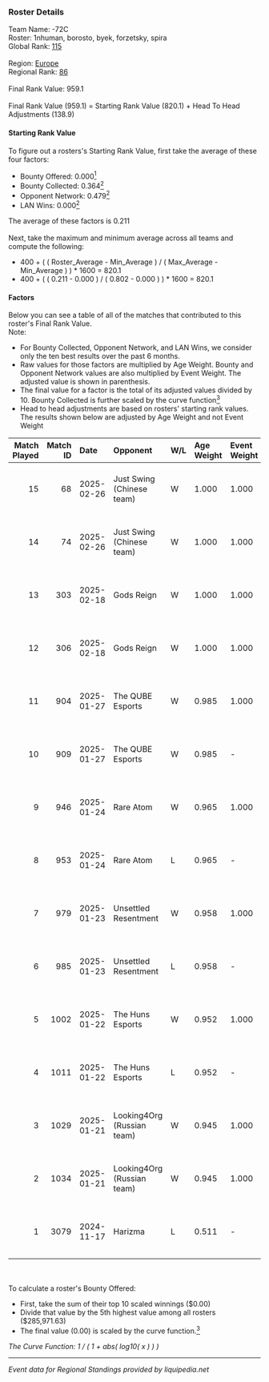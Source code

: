 ### Roster Details<br />
Team Name: -72C<br />
Roster: 1nhuman, borosto, byek, forzetsky, spira<br />
Global Rank: [115](../../standings_global_2025_02_28.md)<br />
<br />
Region: [Europe]( ../../standings_europe_2025_02_28.md)<br />
Regional Rank: [86]( ../../standings_europe_2025_02_28.md)<br />
<br />
Final Rank Value:  959.1<br />
<br />
Final Rank Value (959.1) = Starting Rank Value (820.1) + Head To Head Adjustments (138.9)<br />

#### Starting Rank Value<br />
To figure out a rosters's Starting Rank Value, first take the average of these four factors:<br />
- Bounty Offered: 0.000[<sup>1</sup>](#table2)
- Bounty Collected: 0.364[<sup>2</sup>](#table1)
- Opponent Network: 0.479[<sup>2</sup>](#table1)
- LAN Wins: 0.000[<sup>2</sup>](#table1)

The average of these factors is 0.211<br />
<br />
Next, take the maximum and minimum average across all teams and compute the following:<br />
- 400 + ( ( Roster_Average - Min_Average ) / ( Max_Average - Min_Average ) ) * 1600 = 820.1
- 400 + ( ( 0.211 - 0.000 ) / ( 0.802 - 0.000 ) ) * 1600 = 820.1


#### Factors<br />
Below you can see a table of all of the matches that contributed to this roster's Final Rank Value.<br />
Note:<br />

- For Bounty Collected, Opponent Network, and LAN Wins, we consider only the ten best results over the past 6 months.
- Raw values for those factors are multiplied by Age Weight. Bounty and Opponent Network values are also multiplied by Event Weight. The adjusted value is shown in parenthesis.
- The final value for a factor is the total of its adjusted values divided by 10. Bounty Collected is further scaled by the curve function[<sup>3</sup>](#curveFunction)
- Head to head adjustments are based on rosters' starting rank values. The results shown below are adjusted by Age Weight and not Event Weight
<span id="table1"></span><br />


| Match Played | Match ID | Date       | Opponent                   | W/L | Age Weight | Event Weight | Bounty Collected | Opponent Network | LAN Wins  | H2H Adj. | Roster                                       |
| -: | -: | :- | :- | :- | :- | :- | :- | :- | :- | -: | :- |
|           15 |       68 | 2025-02-26 | Just Swing (Chinese team)  | W   | 1.000      | 1.000        | 0.006 (0.006)    | 0.537 (0.537)    | 0 (0.000) |     9.09 | 1nhuman, borosto, byek, forzetsky, spira     |
|           14 |       74 | 2025-02-26 | Just Swing (Chinese team)  | W   | 1.000      | 1.000        | 0.006 (0.006)    | 0.537 (0.537)    | 0 (0.000) |     9.79 | 1nhuman, borosto, byek, forzetsky, spira     |
|           13 |      303 | 2025-02-18 | Gods Reign                 | W   | 1.000      | 1.000        | 0.024 (0.024)    | 0.573 (0.573)    | 0 (0.000) |    15.14 | 1nhuman, borosto, byek, forzetsky, spira     |
|           12 |      306 | 2025-02-18 | Gods Reign                 | W   | 1.000      | 1.000        | 0.024 (0.024)    | 0.573 (0.573)    | 0 (0.000) |    16.55 | 1nhuman, borosto, byek, forzetsky, spira     |
|           11 |      904 | 2025-01-27 | The QUBE Esports           | W   | 0.985      | 1.000        | 0.000 (0.000)    | 0.178 (0.175)    | 0 (0.000) |     7.30 | 1nhuman, borosto, byek, forzetsky, spira     |
|           10 |      909 | 2025-01-27 | The QUBE Esports           | W   | 0.985      | -            | -                | -                | 0 (0.000) |     7.78 | 1nhuman, borosto, byek, forzetsky, spira     |
|            9 |      946 | 2025-01-24 | Rare Atom                  | W   | 0.965      | 1.000        | 0.050 (0.048)    | 0.811 (0.783)    | 0 (0.000) |    25.08 | 1nhuman, borosto, byek, forzetsky, spira     |
|            8 |      953 | 2025-01-24 | Rare Atom                  | L   | 0.965      | -            | -                | -                | -         |    -4.89 | 1nhuman, borosto, byek, forzetsky, spira     |
|            7 |      979 | 2025-01-23 | Unsettled Resentment       | W   | 0.958      | 1.000        | 0.016 (0.015)    | 0.423 (0.405)    | 0 (0.000) |    19.96 | 1nhuman, borosto, byek, forzetsky, spira     |
|            6 |      985 | 2025-01-23 | Unsettled Resentment       | L   | 0.958      | -            | -                | -                | -         |    -9.91 | 1nhuman, borosto, byek, forzetsky, spira     |
|            5 |     1002 | 2025-01-22 | The Huns Esports           | W   | 0.952      | 1.000        | 0.029 (0.028)    | 0.854 (0.813)    | 0 (0.000) |    25.33 | 1nhuman, borosto, byek, forzetsky, spira     |
|            4 |     1011 | 2025-01-22 | The Huns Esports           | L   | 0.952      | -            | -                | -                | -         |    -4.26 | 1nhuman, borosto, byek, forzetsky, spira     |
|            3 |     1029 | 2025-01-21 | Looking4Org (Russian team) | W   | 0.945      | 1.000        | 0.014 (0.013)    | 0.208 (0.197)    | 0 (0.000) |    13.26 | 1nhuman, borosto, byek, forzetsky, spira     |
|            2 |     1034 | 2025-01-21 | Looking4Org (Russian team) | W   | 0.945      | 1.000        | 0.014 (0.013)    | 0.208 (0.197)    | -         |    14.41 | 1nhuman, borosto, byek, forzetsky, spira     |
|            1 |     3079 | 2024-11-17 | Harizma                    | L   | 0.511      | -            | -                | -                | -         |    -5.70 | 1nhuman, borosto, forzetsky, frontales, iffo |

<br />
<span id="table2"></span><br />
To calculate a roster's Bounty Offered:<br />

- First, take the sum of their top 10 scaled winnings ($0.00)
- Divide that value by the 5th highest value among all rosters ($285,971.63)
- The final value (0.00) is scaled by the curve function.[<sup>3</sup>](#curveFunction)

<span id="curveFunction"></span>_The Curve Function: 1 / ( 1 + abs( log10( x ) ) )_<br />

---
_Event data for Regional Standings provided by liquipedia.net_<br />
